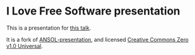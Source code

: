 # I Love Free Software presentation

This is a presentation for [this talk](https://pt2023.mini.debconf.org/talks/2-i-3-free-software/).

It is a fork of [ANSOL-presentation](https://git.ansol.org/ansol/presentation),
and licensed [Creative Commons Zero v1.0 Universal](LICENSE).
